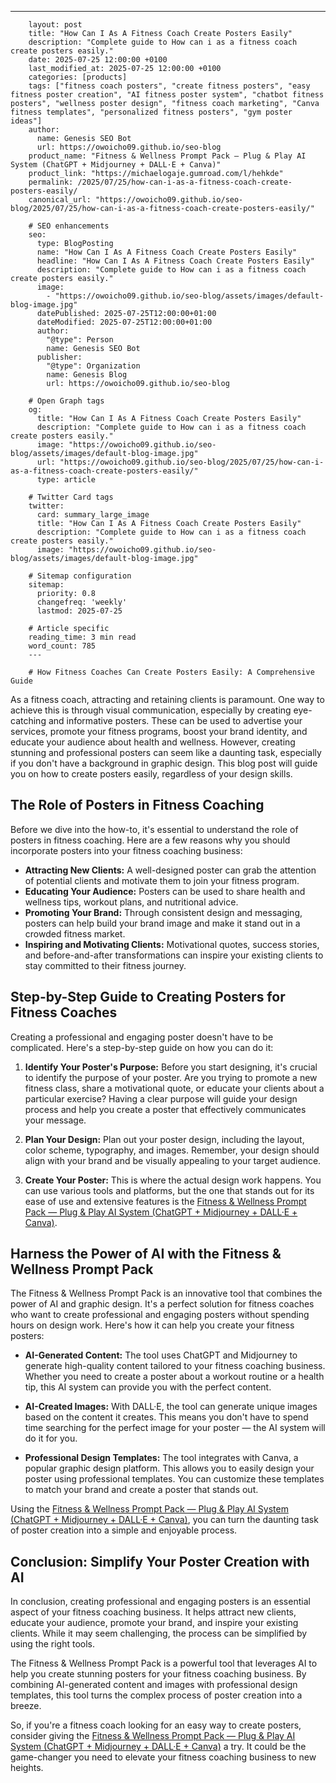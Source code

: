---
        layout: post
        title: "How Can I As A Fitness Coach Create Posters Easily"
        description: "Complete guide to How can i as a fitness coach create posters easily."
        date: 2025-07-25 12:00:00 +0100
        last_modified_at: 2025-07-25 12:00:00 +0100
        categories: [products]
        tags: ["fitness coach posters", "create fitness posters", "easy fitness poster creation", "AI fitness poster system", "chatbot fitness posters", "wellness poster design", "fitness coach marketing", "Canva fitness templates", "personalized fitness posters", "gym poster ideas"]
        author: 
          name: Genesis SEO Bot
          url: https://owoicho09.github.io/seo-blog
        product_name: "Fitness & Wellness Prompt Pack — Plug & Play AI System (ChatGPT + Midjourney + DALL·E + Canva)"
        product_link: "https://michaelogaje.gumroad.com/l/hehkde"
        permalink: /2025/07/25/how-can-i-as-a-fitness-coach-create-posters-easily/
        canonical_url: "https://owoicho09.github.io/seo-blog/2025/07/25/how-can-i-as-a-fitness-coach-create-posters-easily/"

        # SEO enhancements
        seo:
          type: BlogPosting
          name: "How Can I As A Fitness Coach Create Posters Easily"
          headline: "How Can I As A Fitness Coach Create Posters Easily"
          description: "Complete guide to How can i as a fitness coach create posters easily."
          image: 
            - "https://owoicho09.github.io/seo-blog/assets/images/default-blog-image.jpg"
          datePublished: 2025-07-25T12:00:00+01:00
          dateModified: 2025-07-25T12:00:00+01:00
          author:
            "@type": Person
            name: Genesis SEO Bot
          publisher:
            "@type": Organization
            name: Genesis Blog
            url: https://owoicho09.github.io/seo-blog

        # Open Graph tags
        og:
          title: "How Can I As A Fitness Coach Create Posters Easily"
          description: "Complete guide to How can i as a fitness coach create posters easily."
          image: "https://owoicho09.github.io/seo-blog/assets/images/default-blog-image.jpg"
          url: "https://owoicho09.github.io/seo-blog/2025/07/25/how-can-i-as-a-fitness-coach-create-posters-easily/"
          type: article

        # Twitter Card tags  
        twitter:
          card: summary_large_image
          title: "How Can I As A Fitness Coach Create Posters Easily"
          description: "Complete guide to How can i as a fitness coach create posters easily."
          image: "https://owoicho09.github.io/seo-blog/assets/images/default-blog-image.jpg"

        # Sitemap configuration
        sitemap:
          priority: 0.8
          changefreq: 'weekly'
          lastmod: 2025-07-25

        # Article specific
        reading_time: 3 min read
        word_count: 785
        ---

        # How Fitness Coaches Can Create Posters Easily: A Comprehensive Guide

As a fitness coach, attracting and retaining clients is paramount. One way to achieve this is through visual communication, especially by creating eye-catching and informative posters. These can be used to advertise your services, promote your fitness programs, boost your brand identity, and educate your audience about health and wellness. However, creating stunning and professional posters can seem like a daunting task, especially if you don't have a background in graphic design. This blog post will guide you on how to create posters easily, regardless of your design skills. 

## The Role of Posters in Fitness Coaching

Before we dive into the how-to, it's essential to understand the role of posters in fitness coaching. Here are a few reasons why you should incorporate posters into your fitness coaching business:

- **Attracting New Clients:** A well-designed poster can grab the attention of potential clients and motivate them to join your fitness program.
- **Educating Your Audience:** Posters can be used to share health and wellness tips, workout plans, and nutritional advice.
- **Promoting Your Brand:** Through consistent design and messaging, posters can help build your brand image and make it stand out in a crowded fitness market.
- **Inspiring and Motivating Clients:** Motivational quotes, success stories, and before-and-after transformations can inspire your existing clients to stay committed to their fitness journey.

## Step-by-Step Guide to Creating Posters for Fitness Coaches

Creating a professional and engaging poster doesn't have to be complicated. Here's a step-by-step guide on how you can do it:

1. **Identify Your Poster's Purpose:** Before you start designing, it's crucial to identify the purpose of your poster. Are you trying to promote a new fitness class, share a motivational quote, or educate your clients about a particular exercise? Having a clear purpose will guide your design process and help you create a poster that effectively communicates your message.

2. **Plan Your Design:** Plan out your poster design, including the layout, color scheme, typography, and images. Remember, your design should align with your brand and be visually appealing to your target audience.

3. **Create Your Poster:** This is where the actual design work happens. You can use various tools and platforms, but the one that stands out for its ease of use and extensive features is the [Fitness & Wellness Prompt Pack — Plug & Play AI System (ChatGPT + Midjourney + DALL·E + Canva)](https://michaelogaje.gumroad.com/l/hehkde).

## Harness the Power of AI with the Fitness & Wellness Prompt Pack

The Fitness & Wellness Prompt Pack is an innovative tool that combines the power of AI and graphic design. It's a perfect solution for fitness coaches who want to create professional and engaging posters without spending hours on design work. Here's how it can help you create your fitness posters:

- **AI-Generated Content:** The tool uses ChatGPT and Midjourney to generate high-quality content tailored to your fitness coaching business. Whether you need to create a poster about a workout routine or a health tip, this AI system can provide you with the perfect content.

- **AI-Created Images:** With DALL·E, the tool can generate unique images based on the content it creates. This means you don't have to spend time searching for the perfect image for your poster — the AI system will do it for you.

- **Professional Design Templates:** The tool integrates with Canva, a popular graphic design platform. This allows you to easily design your poster using professional templates. You can customize these templates to match your brand and create a poster that stands out.

Using the [Fitness & Wellness Prompt Pack — Plug & Play AI System (ChatGPT + Midjourney + DALL·E + Canva)](https://michaelogaje.gumroad.com/l/hehkde), you can turn the daunting task of poster creation into a simple and enjoyable process.

## Conclusion: Simplify Your Poster Creation with AI

In conclusion, creating professional and engaging posters is an essential aspect of your fitness coaching business. It helps attract new clients, educate your audience, promote your brand, and inspire your existing clients. While it may seem challenging, the process can be simplified by using the right tools. 

The Fitness & Wellness Prompt Pack is a powerful tool that leverages AI to help you create stunning posters for your fitness coaching business. By combining AI-generated content and images with professional design templates, this tool turns the complex process of poster creation into a breeze. 

So, if you're a fitness coach looking for an easy way to create posters, consider giving the [Fitness & Wellness Prompt Pack — Plug & Play AI System (ChatGPT + Midjourney + DALL·E + Canva)](https://michaelogaje.gumroad.com/l/hehkde) a try. It could be the game-changer you need to elevate your fitness coaching business to new heights.